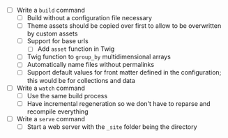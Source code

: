 - [ ] Write a `build` command
    - [ ] Build without a configuration file necessary
    - [ ] Theme assets should be copied over first to allow to be overwritten by custom assets
    - [ ] Support for base urls
        - [ ] Add `asset` function in Twig
    - [ ] Twig function to `group_by` multidimensional arrays
    - [ ] Automatically name files without permalinks
    - [ ] Support default values for front matter defined in the configuration; this would be for collections and data
- [ ] Write a `watch` command
    - [ ] Use the same build process
    - [ ] Have incremental regeneration so we don't have to reparse and recompile everything
- [ ] Write a `serve` command
    - [ ] Start a web server with the `_site` folder being the directory
